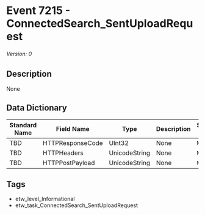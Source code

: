 # Event 7215 - ConnectedSearch_SentUploadRequest
###### Version: 0

## Description
None

## Data Dictionary
|Standard Name|Field Name|Type|Description|Sample Value|
|---|---|---|---|---|
|TBD|HTTPResponseCode|UInt32|None|`None`|
|TBD|HTTPHeaders|UnicodeString|None|`None`|
|TBD|HTTPPostPayload|UnicodeString|None|`None`|

## Tags
* etw_level_Informational
* etw_task_ConnectedSearch_SentUploadRequest